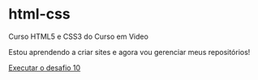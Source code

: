 # html-css
 Curso HTML5 e CSS3 do Curso em Video

Estou aprendendo a criar sites e agora vou gerenciar meus repositórios!

<a href="https://hectormonticeli.github.io/html-css/desafios/d010/android.html">Executar o desafio 10</a>